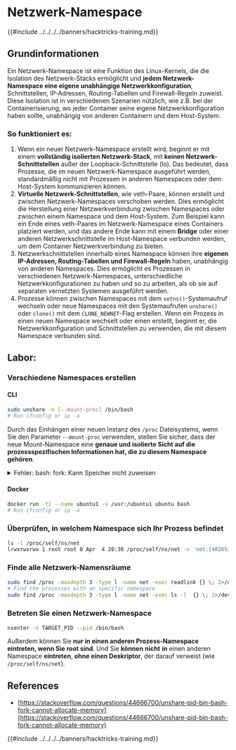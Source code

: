 # Netzwerk-Namespace

{{#include ../../../../banners/hacktricks-training.md}}

## Grundinformationen

Ein Netzwerk-Namespace ist eine Funktion des Linux-Kernels, die die Isolation des Netzwerk-Stacks ermöglicht und **jedem Netzwerk-Namespace eine eigene unabhängige Netzwerkkonfiguration**, Schnittstellen, IP-Adressen, Routing-Tabellen und Firewall-Regeln zuweist. Diese Isolation ist in verschiedenen Szenarien nützlich, wie z.B. bei der Containerisierung, wo jeder Container seine eigene Netzwerkkonfiguration haben sollte, unabhängig von anderen Containern und dem Host-System.

### So funktioniert es:

1. Wenn ein neuer Netzwerk-Namespace erstellt wird, beginnt er mit einem **vollständig isolierten Netzwerk-Stack**, mit **keinen Netzwerk-Schnittstellen** außer der Loopback-Schnittstelle (lo). Das bedeutet, dass Prozesse, die im neuen Netzwerk-Namespace ausgeführt werden, standardmäßig nicht mit Prozessen in anderen Namespaces oder dem Host-System kommunizieren können.
2. **Virtuelle Netzwerk-Schnittstellen**, wie veth-Paare, können erstellt und zwischen Netzwerk-Namespaces verschoben werden. Dies ermöglicht die Herstellung einer Netzwerkverbindung zwischen Namespaces oder zwischen einem Namespace und dem Host-System. Zum Beispiel kann ein Ende eines veth-Paares im Netzwerk-Namespace eines Containers platziert werden, und das andere Ende kann mit einem **Bridge** oder einer anderen Netzwerkschnittstelle im Host-Namespace verbunden werden, um dem Container Netzwerkverbindung zu bieten.
3. Netzwerkschnittstellen innerhalb eines Namespace können ihre **eigenen IP-Adressen, Routing-Tabellen und Firewall-Regeln** haben, unabhängig von anderen Namespaces. Dies ermöglicht es Prozessen in verschiedenen Netzwerk-Namespaces, unterschiedliche Netzwerkkonfigurationen zu haben und so zu arbeiten, als ob sie auf separaten vernetzten Systemen ausgeführt werden.
4. Prozesse können zwischen Namespaces mit dem `setns()`-Systemaufruf wechseln oder neue Namespaces mit den Systemaufrufen `unshare()` oder `clone()` mit dem `CLONE_NEWNET`-Flag erstellen. Wenn ein Prozess in einen neuen Namespace wechselt oder einen erstellt, beginnt er, die Netzwerkkonfiguration und Schnittstellen zu verwenden, die mit diesem Namespace verbunden sind.

## Labor:

### Verschiedene Namespaces erstellen

#### CLI
```bash
sudo unshare -n [--mount-proc] /bin/bash
# Run ifconfig or ip -a
```
Durch das Einhängen einer neuen Instanz des `/proc` Dateisystems, wenn Sie den Parameter `--mount-proc` verwenden, stellen Sie sicher, dass der neue Mount-Namespace eine **genaue und isolierte Sicht auf die prozessspezifischen Informationen hat, die zu diesem Namespace gehören**.

<details>

<summary>Fehler: bash: fork: Kann Speicher nicht zuweisen</summary>

Wenn `unshare` ohne die Option `-f` ausgeführt wird, tritt ein Fehler auf, der auf die Art und Weise zurückzuführen ist, wie Linux neue PID (Process ID) Namespaces behandelt. Die wichtigsten Details und die Lösung sind unten aufgeführt:

1. **Problemerklärung**:

- Der Linux-Kernel erlaubt es einem Prozess, neue Namespaces mit dem Systemaufruf `unshare` zu erstellen. Der Prozess, der die Erstellung eines neuen PID-Namespace initiiert (als "unshare"-Prozess bezeichnet), tritt jedoch nicht in den neuen Namespace ein; nur seine Kindprozesse tun dies.
- Das Ausführen von `%unshare -p /bin/bash%` startet `/bin/bash` im selben Prozess wie `unshare`. Folglich befinden sich `/bin/bash` und seine Kindprozesse im ursprünglichen PID-Namespace.
- Der erste Kindprozess von `/bin/bash` im neuen Namespace wird zu PID 1. Wenn dieser Prozess beendet wird, wird die Bereinigung des Namespaces ausgelöst, wenn keine anderen Prozesse vorhanden sind, da PID 1 die besondere Rolle hat, verwaiste Prozesse zu übernehmen. Der Linux-Kernel deaktiviert dann die PID-Zuweisung in diesem Namespace.

2. **Folge**:

- Das Beenden von PID 1 in einem neuen Namespace führt zur Bereinigung des `PIDNS_HASH_ADDING`-Flags. Dies führt dazu, dass die Funktion `alloc_pid` fehlschlägt, wenn versucht wird, eine neue PID zuzuweisen, was den Fehler "Kann Speicher nicht zuweisen" erzeugt.

3. **Lösung**:
- Das Problem kann gelöst werden, indem die Option `-f` mit `unshare` verwendet wird. Diese Option sorgt dafür, dass `unshare` einen neuen Prozess nach der Erstellung des neuen PID-Namespace forked.
- Das Ausführen von `%unshare -fp /bin/bash%` stellt sicher, dass der `unshare`-Befehl selbst PID 1 im neuen Namespace wird. `/bin/bash` und seine Kindprozesse sind dann sicher in diesem neuen Namespace enthalten, wodurch das vorzeitige Beenden von PID 1 verhindert wird und eine normale PID-Zuweisung ermöglicht wird.

Indem sichergestellt wird, dass `unshare` mit dem `-f`-Flag ausgeführt wird, wird der neue PID-Namespace korrekt aufrechterhalten, sodass `/bin/bash` und seine Unterprozesse ohne den Speicherzuweisungsfehler arbeiten können.

</details>

#### Docker
```bash
docker run -ti --name ubuntu1 -v /usr:/ubuntu1 ubuntu bash
# Run ifconfig or ip -a
```
### Überprüfen, in welchem Namespace sich Ihr Prozess befindet
```bash
ls -l /proc/self/ns/net
lrwxrwxrwx 1 root root 0 Apr  4 20:30 /proc/self/ns/net -> 'net:[4026531840]'
```
### Finde alle Netzwerk-Namensräume
```bash
sudo find /proc -maxdepth 3 -type l -name net -exec readlink {} \; 2>/dev/null | sort -u | grep "net:"
# Find the processes with an specific namespace
sudo find /proc -maxdepth 3 -type l -name net -exec ls -l  {} \; 2>/dev/null | grep <ns-number>
```
### Betreten Sie einen Netzwerk-Namespace
```bash
nsenter -n TARGET_PID --pid /bin/bash
```
Außerdem können Sie **nur in einen anderen Prozess-Namespace eintreten, wenn Sie root sind**. Und Sie **können** **nicht** **in** einen anderen Namespace **eintreten**, **ohne einen Deskriptor**, der darauf verweist (wie `/proc/self/ns/net`).

## References

- [https://stackoverflow.com/questions/44666700/unshare-pid-bin-bash-fork-cannot-allocate-memory](https://stackoverflow.com/questions/44666700/unshare-pid-bin-bash-fork-cannot-allocate-memory)

{{#include ../../../../banners/hacktricks-training.md}}
